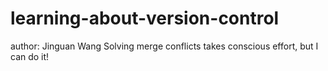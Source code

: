 # learning-about-version-control
author: Jinguan Wang
Solving merge conflicts takes conscious effort, but I can do it!

